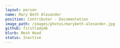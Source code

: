 ```yaml
---
layout: person
name: Mary Beth Alexander
position: Contributor - Documentation
image_path: /images/photos/marybeth-alexander.jpg
github: firstladymb
blurb: Mesh Head
status: Inactive
---
```


